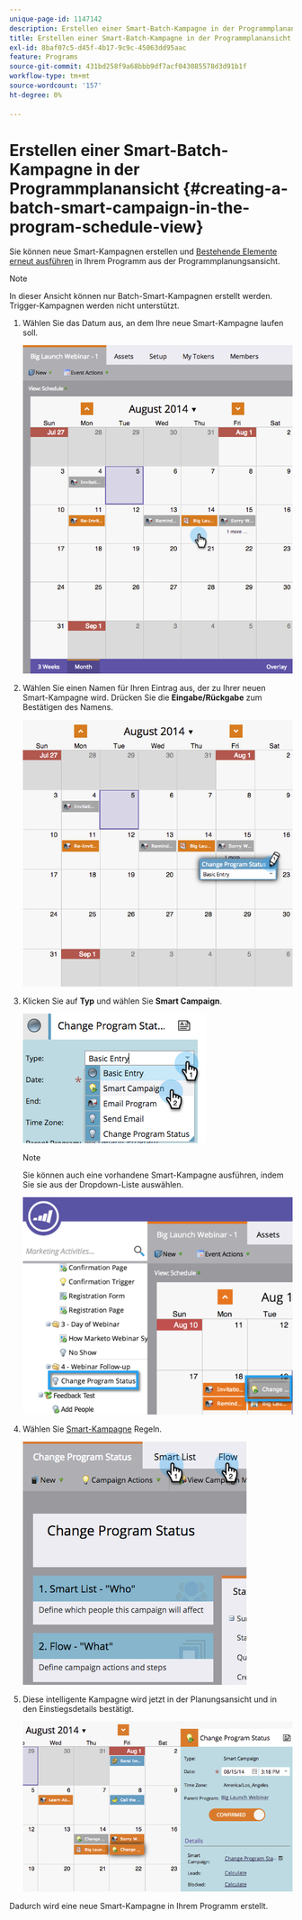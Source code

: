 ```yaml
---
unique-page-id: 1147142
description: Erstellen einer Smart-Batch-Kampagne in der Programmplanansicht - Marketo-Dokumente - Produktdokumentation
title: Erstellen einer Smart-Batch-Kampagne in der Programmplanansicht
exl-id: 8baf07c5-d45f-4b17-9c9c-45063dd95aac
feature: Programs
source-git-commit: 431bd258f9a68bbb9df7acf043085578d3d91b1f
workflow-type: tm+mt
source-wordcount: '157'
ht-degree: 0%

---
```


# Erstellen einer Smart-Batch-Kampagne in der Programmplanansicht {#creating-a-batch-smart-campaign-in-the-program-schedule-view}

Sie können neue Smart-Kampagnen erstellen und [Bestehende Elemente erneut ausführen](/help/marketo/product-docs/core-marketo-concepts/programs/program-schedule-view/rerun-a-smart-campaign-in-the-program-schedule-view.md) in Ihrem Programm aus der Programmplanungsansicht.

>[!NOTE]
>
>In dieser Ansicht können nur Batch-Smart-Kampagnen erstellt werden. Trigger-Kampagnen werden nicht unterstützt.

1. Wählen Sie das Datum aus, an dem Ihre neue Smart-Kampagne laufen soll.

   ![](assets/image2014-9-23-15-3a28-3a20.png)

1. Wählen Sie einen Namen für Ihren Eintrag aus, der zu Ihrer neuen Smart-Kampagne wird. Drücken Sie die **Eingabe/Rückgabe** zum Bestätigen des Namens.

   ![](assets/image2014-9-23-15-3a28-3a28.png)

1. Klicken Sie auf **Typ** und wählen Sie **Smart Campaign**.

   ![](assets/typechoose.png)

   >[!NOTE]
   >
   >Sie können auch eine vorhandene Smart-Kampagne ausführen, indem Sie sie aus der Dropdown-Liste auswählen.

   ![](assets/four.png)

1. Wählen Sie [Smart-Kampagne](/help/marketo/product-docs/core-marketo-concepts/smart-campaigns/creating-a-smart-campaign/create-a-new-smart-campaign.md) Regeln.

   ![](assets/changeprogramstatus-hands.png)

1. Diese intelligente Kampagne wird jetzt in der Planungsansicht und in den Einstiegsdetails bestätigt.

   ![](assets/image2014-9-23-15-3a29-3a57.png)

Dadurch wird eine neue Smart-Kampagne in Ihrem Programm erstellt.
